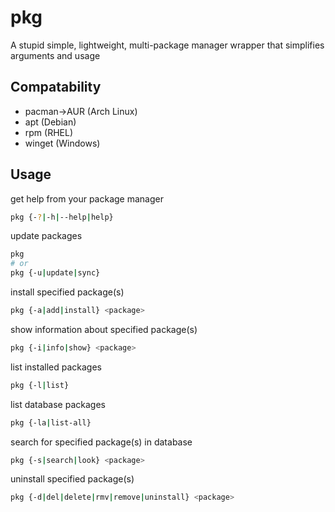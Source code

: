 # pkg
A stupid simple, lightweight, multi-package manager wrapper that simplifies arguments and usage

## Compatability
- pacman->AUR (Arch Linux)
- apt (Debian)
- rpm (RHEL)
- winget (Windows)

## Usage
get help from your package manager
```bash
pkg {-?|-h|--help|help}
```
update packages
```bash
pkg
# or
pkg {-u|update|sync}
```

install specified package(s)
```bash
pkg {-a|add|install} <package>
```

show information about specified package(s)
```bash
pkg {-i|info|show} <package>
```

list installed packages
```bash
pkg {-l|list}
```

list database packages
```bash
pkg {-la|list-all}
```

search for specified package(s) in database
```bash
pkg {-s|search|look} <package>
```

uninstall specified package(s)
```bash
pkg {-d|del|delete|rmv|remove|uninstall} <package>
```
